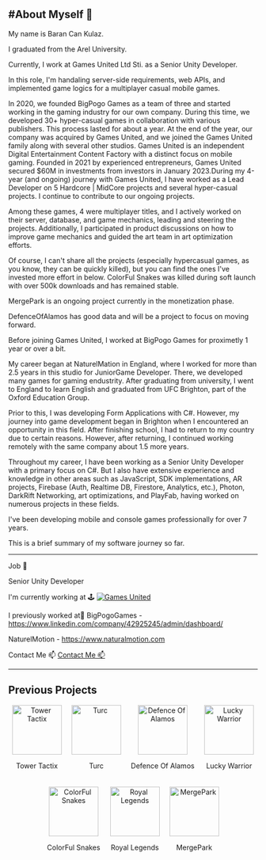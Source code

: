 #About Myself 👋
-----------------------

My name is Baran Can Kulaz.

I graduated from the Arel University.

Currently, I work at Games United Ltd Sti. as a Senior Unity Developer.

In this role, I'm handaling server-side requirements, web APIs, and implemented game logics for a multiplayer casual mobile games.

In 2020, we founded BigPogo Games as a team of three and started working in the gaming industry for our own company. During this time, we developed 30+ hyper-casual games in collaboration with various publishers. This process lasted for about a year. At the end of the year, our company was acquired by Games United, and we joined the Games United family along with several other studios. Games United is an independent Digital Entertainment Content Factory with a distinct focus on mobile gaming. Founded in 2021 by experienced entrepreneurs, Games United secured $60M in investments from investors in January 2023.During my 4-year (and ongoing) journey with Games United, I have worked as a Lead Developer on 5 Hardcore | MidCore projects and several hyper-casual projects. I continue to contribute to our ongoing projects.

Among these games, 4 were multiplayer titles, and I actively worked on their server, database, and game mechanics, leading and steering the projects. Additionally, I participated in product discussions on how to improve game mechanics and guided the art team in art optimization efforts.


Of course, I can't share all the projects (especially hypercasual games, as you know, they can be quickly killed), but you can find the ones I've invested more effort in below.
ColorFul Snakes was killed during soft launch with over 500k downloads and has remained stable. 

MergePark is an ongoing project currently in the monetization phase. 

DefenceOfAlamos has good data and will be a project to focus on moving forward.



Before joining Games United, I worked at BigPogo Games for proximetly 1 year or over a bit. 

My career began at NaturelMation in England, where I worked for more than 2.5 years in this studio for JuniorGame Developer. There, we developed many games for gaming endustrity. After graduating from university, I went to England to learn English and graduated from UFC Brighton, part of the Oxford Education Group. 

Prior to this, I was developing Form Applications with C#. However, my journey into game development began in Brighton when I encountered an opportunity in this field. After finishing school, I had to return to my country due to certain reasons. However, after returning, I continued working remotely with the same company about 1.5 more years.

Throughout my career, I have been working as a Senior Unity Developer with a primary focus on C#. But I also have extensive experience and knowledge in other areas such as JavaScript, SDK implementations, AR projects, Firebase (Auth, Realtime DB, Firestore, Analytics, etc.), Photon, DarkRift Networking, art optimizations, and PlayFab, having worked on numerous projects in these fields.

I've been developing mobile and console games professionally for over 7 years.

This is a brief summary of my software journey so far.

---------------------------------------------------------------------------
Job 💼

Senior Unity Developer

I'm currently working at 🕹️
[![Games United](https://media.licdn.com/dms/image/v2/C4D0BAQEHPVjwbq-F3g/company-logo_200_200/company-logo_200_200/0/1675716002899?e=1743638400&v=beta&t=pNGL9wZx7vGGpKh7c2yIN8czLDqdsce0FhXjFdZ03Gc)](https://www.linkedin.com/company/gamesunitedhq/)




 
I previously worked at🔭
BigPogoGames - https://www.linkedin.com/company/42925245/admin/dashboard/


NaturelMotion - https://www.naturalmotion.com

Contact Me 📫
<a href="https://www.linkedin.com/in/baran-can-kulaz-91a1369a/">Contact Me 📫</a>

-------------------------------------------------------------------------
## Previous Projects

<div style="display: flex; justify-content: center; align-items: center; gap: 20px; flex-wrap: wrap;">

  <a href="https://play.google.com/store/apps/details?id=com.gamesunited.towertactix" style="text-decoration: none; text-align: center;">
    <img src="https://play-lh.googleusercontent.com/whsK5bpbkoqYpIgomaW8Zkd4g1zceGBPxs-B0Kr64EkEfY8lS8CAMgujf0GQi9lieXK2=s96" alt="Tower Tactix" width="100" height="100">
    <p>Tower Tactix</p>
  </a>

  <a href="https://play.google.com/store/apps/details?id=com.GamesUnited.Turc" style="text-decoration: none; text-align: center;">
    <img src="https://play-lh.googleusercontent.com/Z7vuvy1e8qcUpskhaP5WGWX0qyGK1iIukDe99Mp5DPyqDbS3BNspG3kEcTZnuvcDMXk=w480-h960" alt="Turc" width="100" height="100">
    <p>Turc</p>
  </a>

  <a href="https://play.google.com/store/apps/details?id=com.gamesunited.DefenseOfAlamos" style="text-decoration: none; text-align: center;">
    <img src="https://play-lh.googleusercontent.com/enbAD2ury7MPECxQe43nApAhGg-4qkUyqf5cvy9jrycwDfSOVQjRpFyShzzNYpMQXnY=s96" alt="Defence Of Alamos" width="100" height="100">
    <p>Defence Of Alamos</p>
  </a>

  <a href="https://play.google.com/store/apps/details?id=com.gamesunited.luckywarrior" style="text-decoration: none; text-align: center;">
    <img src="https://play-lh.googleusercontent.com/gi4EKHo_ZZhNVCBrbWX71hZOfrFzilnlrWegkUXwOjG5r4cWVa51Ktr88AvkNoYhfN8=w480-h960" alt="Lucky Warrior" width="100" height="100">
    <p>Lucky Warrior</p>
  </a>

  <a href="https://play.google.com/store/apps/details?id=com.QuickFingersGames.ColorfulSnake" style="text-decoration: none; text-align: center;">
    <img src="https://play-lh.googleusercontent.com/Dfmtb9A52f6qdwuJq9M-9YcDN7eWY7nKRyV3keXj5ZfiCCvQkGvHKppjJfSUPP3BReM=w480-h960" alt="ColorFul Snakes" width="100" height="100">
    <p>ColorFul Snakes</p>
  </a>

  <a href="https://play.google.com/store/apps/details?id=com.BigPogoGames.RoyalLegends" style="text-decoration: none; text-align: center;">
    <img src="https://via.placeholder.com/100" alt="Royal Legends" width="100" height="100">
    <p>Royal Legends</p>
  </a>

  <a href="https://play.google.com/store/apps/details?id=com.GamesUnited.Mergedpark" style="text-decoration: none; text-align: center;">
    <img src="https://play-lh.googleusercontent.com/dVFyFwlEQpoqneXgcVjL8l7SRkMTqHIQyU80oH-xSQcz9msjrDf1JhDzD7FWyg3_ePo=s96" alt="MergePark" width="100" height="100">
    <p>MergePark</p>
  </a>

</div>






